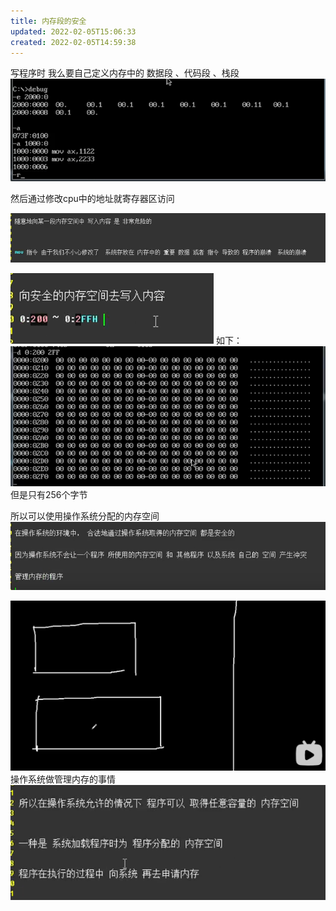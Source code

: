 ```yaml
---
title: 内存段的安全
updated: 2022-02-05T15:06:33
created: 2022-02-05T14:59:38
---
```


写程序时
我么要自己定义内存中的
数据段 、代码段 、栈段
![image1](../../resources/32c896eb2a964a9c9dad65d10e532b43.png)

然后通过修改cpu中的地址就寄存器区访问

![image2](../../resources/f9570b6ce9cf4f36b121bf0ddd924e3f.png)

![image3](../../resources/2b23f15fed874b738329a5f24f5e0f4f.png)
如下：
![image4](../../resources/728553fe17d84850b177141d1fc49d76.png)
但是只有256个字节

所以可以使用操作系统分配的内存空间
![image5](../../resources/da4d9a59d5984ee5bcbee7c58a15e83f.png)

![image6](../../resources/d2dee06bf2e241bd924ba998b204d668.png)
操作系统做管理内存的事情
![image7](../../resources/18f62ed07e824dfb8063d85a28a8c4ca.png)

